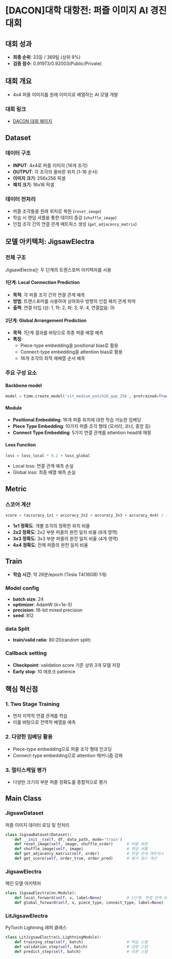 # [DACON]대학 대항전: 퍼즐 이미지 AI 경진대회

## 대회 성과
- **최종 순위**: 33등 / 369팀 (상위 9%)
- **검증 점수**: 0.91973/0.92003(Public/Private)

## 대회 개요

- 4x4 퍼즐 이미지를 원래 이미지로 배열하는 AI 모델 개발

### 대회 링크
- [DACON 대회 페이지](https://dacon.io/competitions/official/236207/overview/description)

## Dataset

### 데이터 구조
- **INPUT**: 4x4로 퍼즐 이미지 (16개 조각)
- **OUTPUT**: 각 조각의 올바른 위치 (1-16 순서)
- **이미지 크기**: 256x256 픽셀
- **패치 크기**: 16x16 픽셀

### 데이터 전처리
- 퍼즐 조각들을 원래 위치로 복원 (`reset_image`)
- 학습 시 랜덤 셔플을 통한 데이터 증강 (`shuffle_image`)
- 인접 조각 간의 연결 관계 매트릭스 생성 (`get_adjacency_matrix`)

## 모델 아키텍처: JigsawElectra

### 전체 구조
JigsawElectra는 두 단계의 트랜스포머 아키텍처를 사용

#### 1단계: Local Connection Prediction
- **목적**: 각 퍼즐 조각 간의 연결 관계 예측
- **방법**: 트랜스포머를 사용하여 상하좌우 방향의 인접 패치 관계 파악
- **출력**: 연결 타입 (상: 1, 하: 2, 좌: 3, 우: 4, 연결없음: 0)

#### 2단계: Global Arrangement Prediction
- **목적**: 1단계 결과를 바탕으로 최종 퍼즐 배열 예측
- **특징**:
  - Piece-type embedding을 positional bias로 활용
  - Connect-type embedding을 attention bias로 활용
  - 16개 조각의 최적 재배열 순서 예측

### 주요 구성 요소

#### Backbone model
```python
model = timm.create_model('vit_medium_patch16_gap_256', pretrained=True, num_classes=0)
```

#### Module
- **Positional Embedding**: 16개 퍼즐 위치에 대한 학습 가능한 임베딩
- **Piece Type Embedding**: 10가지 퍼즐 조각 형태 (모서리, 코너, 중앙 등)
- **Connect Type Embedding**: 5가지 연결 관계를 attention head에 매핑

#### Loss Function
```python
loss = loss_local * 0.2 + loss_global
```
- Local loss: 연결 관계 예측 손실
- Global loss: 최종 배열 예측 손실

## Metric
### 스코어 계산
```python
score = (accuracy_1x1 + accuracy_2x2 + accuracy_3x3 + accuracy_4x4) / 4
```

- **1x1 정확도**: 개별 조각의 정확한 위치 비율
- **2x2 정확도**: 2x2 부분 퍼즐의 완전 일치 비율 (9개 영역)
- **3x3 정확도**: 3x3 부분 퍼즐의 완전 일치 비율 (4개 영역)  
- **4x4 정확도**: 전체 퍼즐의 완전 일치 비율

## Train
- **학습 시간**: 약 26분/epoch (Tesla T4(16GB) 1개)
### Model config
- **batch size**: 24
- **optimizer**: AdamW (lr=1e-5)
- **precision**: 16-bit mixed precision
- **seed**: 812

### data Split
- **train/valid ratio**: 80:20(random split)

### Callback setting
- **Checkpoint**: validation score 기준 상위 3개 모델 저장
- **Early stop**: 10 에포크 patience

## 핵심 혁신점

### 1. Two Stage Training
- 먼저 지역적 연결 관계를 학습
- 이를 바탕으로 전역적 배열을 예측

### 2. 다양한 임베딩 활용
- Piece-type embedding으로 퍼즐 조각 형태 인코딩
- Connect-type embedding으로 attention 메커니즘 강화

### 3. 멀티스케일 평가
- 다양한 크기의 부분 퍼즐 정확도를 종합적으로 평가


## Main Class

### JigsawDataset
퍼즐 이미지 데이터 로딩 및 전처리

```python
class JigsawDataset(Dataset):
    def __init__(self, df, data_path, mode='train')
    def reset_image(self, image, shuffle_order)      # 퍼즐 복원
    def shuffle_image(self, image)                   # 랜덤 셔플
    def get_adjacency_matrix(self, order)            # 연결 관계 매트릭스
    def get_score(self, order_true, order_pred)      # 평가 점수 계산
```

### JigsawElectra
메인 모델 아키텍처

```python
class JigsawElectra(nn.Module):
    def local_forward(self, x, label=None)           # 1단계: 연결 관계 예측
    def global_forward(self, x, piece_type, connect_type, label=None)  # 2단계: 전역 배열 예측
```

### LitJigsawElectra
PyTorch Lightning 래퍼 클래스

```python
class LitJigsawElectra(L.LightningModule):
    def training_step(self, batch)                   # 학습 스텝
    def validation_step(self, batch)                 # 검증 스텝
    def predict_step(self, batch)                    # 추론 스텝
```

